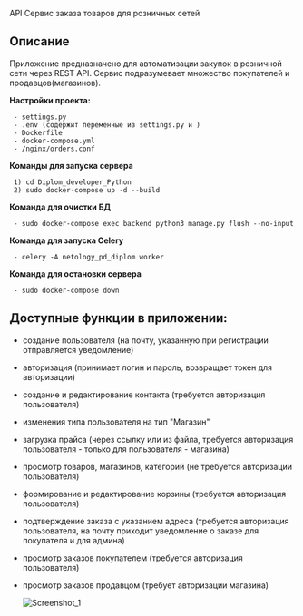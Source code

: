 API Сервис заказа товаров для розничных сетей

## Описание

Приложение предназначено для автоматизации закупок в розничной сети через REST API. Сервис подразумевает множество покупателей и продавцов(магазинов).

**Настройки проекта:**

     - settings.py
     - .env (содержит переменные из settings.py и )
     - Dockerfile
     - docker-compose.yml
     - /nginx/orders.conf

**Команды для запуска сервера**

     1) cd Diplom_developer_Python 
     2) sudo docker-compose up -d --build

**Команда для очистки БД**

     - sudo docker-compose exec backend python3 manage.py flush --no-input

**Команда для запуска Celery**

     - celery -A netology_pd_diplom worker

**Команда для остановки сервера**

     - sudo docker-compose down

## Доступные функции в приложении:

 - создание пользователя (на почту, указанную при регистрации отправляется уведомление)
 - авторизация (принимает логин и пароль, возвращает токен для авторизации)
 - создание и редактирование контакта (требуется авторизация пользователя)
 - изменения типа пользователя на тип "Магазин"
 - загрузка прайса (через ссылку или из файла, требуется авторизация пользователя - только для пользователя - магазина)
 - просмотр товаров, магазинов, категорий (не требуется авторизации пользователя)
 - формирование и редактирование корзины (требуется авторизация пользователя)
 - подтверждение заказа с указанием адреса (требуется авторизация пользователя, на почту приходит уведомление о заказе для покупателя и для админа)
 - просмотр заказов покупателем (требуется авторизация пользователя)
 - просмотр заказов продавцом (требует авторизации магазина)

   ![Screenshot_1](https://github.com/Petrmameev/Diplom_developer_Python/assets/103646573/17e7c53a-364c-4be3-9164-5bcd4b6873d5)

